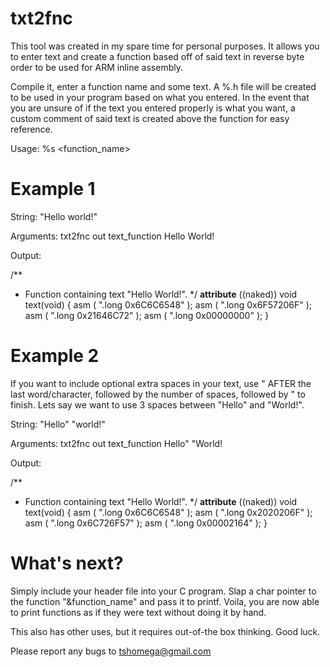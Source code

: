 txt2fnc
=======
This tool was created in my spare time for personal purposes. It allows you to enter text and create a function based off of said text in 
reverse byte order to be used for ARM inline assembly.

Compile it, enter a function name and some text. A %.h file will be created to be used in your program based on what you entered. In the event
that you are unsure of if the text you entered properly is what you want, a custom comment of said text is created above the function for easy
reference.

Usage: %s <outfile> <function_name> <string>

Example 1
=========
String: "Hello world!"

Arguments: txt2fnc out text_function Hello World!

Output:

/**
 * Function containing text "Hello World!".
 */
__attribute__ ((naked)) void text(void) {
	asm ( ".long 0x6C6C6548" );
	asm ( ".long 0x6F57206F" );
	asm ( ".long 0x21646C72" );
	asm ( ".long 0x00000000" );
}

Example 2
=========
If you want to include optional extra spaces in your text, use " AFTER the last word/character, followed by the number of spaces, followed by " to finish.
Lets say we want to use 3 spaces between "Hello" and "World!".

String: "Hello"   "world!"

Arguments: txt2fnc out text_function Hello"   "World!

Output:

/**
 * Function containing text "Hello   World!".
 */
__attribute__ ((naked)) void text(void) {
	asm ( ".long 0x6C6C6548" );
	asm ( ".long 0x2020206F" );
	asm ( ".long 0x6C726F57" );
	asm ( ".long 0x00002164" );
}

What's next?
============
Simply include your header file into your C program. Slap a char pointer to the function 
"&function_name" and pass it to printf. Voila, you are now able to print functions as if 
they were text without doing it by hand.

This also has other uses, but it requires out-of-the box thinking. Good luck.


Please report any bugs to tshomega@gmail.com
